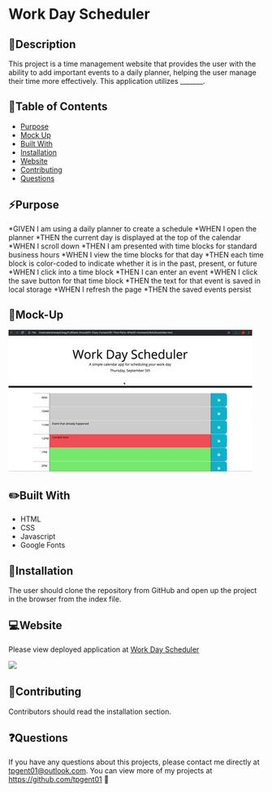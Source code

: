 # Work Day Scheduler

## 💬Description
This project is a time management website that provides the user with the ability to add important events to a daily planner, helping the user manage their time more effectively.
This application utilizes _______.

## 📓Table of Contents
* [Purpose](#purpose)
* [Mock Up](#mock-up)
* [Built With](#built-with)
* [Installation](#installation)
* [Website](#website)
* [Contributing](#contributing)
* [Questions](#questions)


## ⚡Purpose 

*GIVEN I am using a daily planner to create a schedule
*WHEN I open the planner
*THEN the current day is displayed at the top of the calendar
*WHEN I scroll down
*THEN I am presented with time blocks for standard business hours
*WHEN I view the time blocks for that day
*THEN each time block is color-coded to indicate whether it is in the past, present, or future
*WHEN I click into a time block
*THEN I can enter an event
*WHEN I click the save button for that time block
*THEN the text for that event is saved in local storage
*WHEN I refresh the page
*THEN the saved events persist


## 🎨Mock-Up
![](mockup.gif)


## :pencil2:Built With
* HTML
* CSS
* Javascript
* Google Fonts


## 🔌Installation
The user should clone the repository from GitHub and open up the project in the browser from the index file.


## 💻Website
Please view deployed application at [Work Day Scheduler](https://tpgent01.github.io/work-day-scheduler/)

![](website.gif)


## 📌Contributing
Contributors should read the installation section.


## ❓Questions
If you have any questions about this projects, please contact me directly at tpgent01@outlook.com. 
You can view more of my projects at https://github.com/tpgent01 👾
